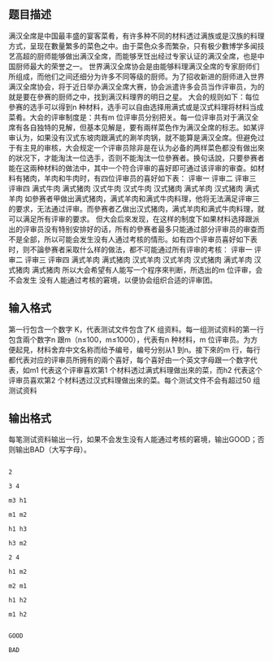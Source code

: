 ## 题目描述

<p>满汉全席是中国最丰盛的宴客菜肴，有许多种不同的材料透过满族或是汉族的料理方式，呈现在數量繁多的菜色之中。由于菜色众多而繁杂，只有极少數博学多闻技艺高超的厨师能够做出满汉全席，而能够烹饪出经过专家认证的满汉全席，也是中国厨师最大的荣誉之一。 世界满汉全席协会是由能够料理满汉全席的专家厨师们所组成，而他们之间还细分为许多不同等级的厨师。为了招收新进的厨师进入世界满汉全席协会，将于近日举办满汉全席大赛，协会派遣许多会员当作评审员，为的就是要在參赛的厨师之中，找到满汉料理界的明日之星。 大会的规则如下：每位參赛的选手可以得到n 种材料，选手可以自由选择用满式或是汉式料理将材料当成菜肴。大会的评审制度是：共有m 位评审员分别把关。每一位评审员对于满汉全席有各自独特的見解，但基本见解是，要有兩样菜色作为满汉全席的标志。如某评审认为，如果没有汉式东坡肉跟满式的涮羊肉锅，就不能算是满汉全席。但避免过于有主見的审核，大会规定一个评审员除非是在认为必备的两样菜色都没有做出來的狀况下，才能淘汰一位选手，否则不能淘汰一位參赛者。换句话說，只要參赛者能在这兩种材料的做法中，其中一个符合评审的喜好即可通过该评审的审查。如材料有猪肉，羊肉和牛肉时，有四位评审员的喜好如下表： 评审一 评审二 评审三 评审四 满式牛肉 满式猪肉 汉式牛肉 汉式牛肉 汉式猪肉 满式羊肉 汉式猪肉 满式羊肉 如參赛者甲做出满式猪肉，满式羊肉和满式牛肉料理，他将无法满足评审三的要求，无法通过评审。而參赛者乙做出汉式猪肉，满式羊肉和满式牛肉料理，就可以满足所有评审的要求。 但大会后來发现，在这样的制度下如果材料选择跟派出的评审员没有特别安排好的话，所有的參赛者最多只能通过部分评审员的审查而不是全部，所以可能会发生没有人通过考核的情形。如有四个评审员喜好如下表时，则不論參赛者采取什么样的做法，都不可能通过所有评审的考核： 评审一 评审二 评审三 评审四 满式羊肉 满式猪肉 汉式羊肉 汉式羊肉 汉式猪肉 满式羊肉 汉式猪肉 满式猪肉 所以大会希望有人能写一个程序來判断，所选出的m 位评审，会不会发生 没有人能通过考核的窘境，以便协会组织合适的评审团。</p>

## 输入格式

<p>第一行包含一个数字 K，代表测试文件包含了K 组资料。每一组测试资料的第一行包含兩个数字n 跟m（n≤100，m≤1000），代表有n 种材料，m 位评审员。为方便起見，材料舍弃中文名称而给予编号，编号分别从1 到n。接下來的m 行，每行都代表对应的评审员所拥有的兩个喜好，每个喜好由一个英文字母跟一个数字代表，如m1 代表这个评审喜欢第1 个材料透过满式料理做出來的菜，而h2 代表这个评审员喜欢第2 个材料透过汉式料理做出來的菜。每个测试文件不会有超过50 组测试资料</p>

## 输出格式

<p>每笔测试资料输出一行，如果不会发生没有人能通过考核的窘境，输出GOOD；否则输出BAD（大写字母）。</p>

```input1
2
3 4
m3 h1
m1 m2
h1 h3
h3 m2
2 4
h1 m2
m2 m1
h1 h2
m1 h2
```
```output1
GOOD
BAD
```

